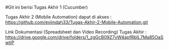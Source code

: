 #Git ini berisi Tugas Akhir 1 (Cucumber)

Tugas Akhir 2 (Mobile Automation) dapat di akses : https://github.com/eviindah33/Tugas-Akhir-2-Mobile-Automation.git

Link Dokumentasi (Spreadsheet dan Video Recording) Tugas Akhir : https://drive.google.com/drive/folders/1_zgGcB09Z7vW4apfRbIL7Ma85OaSwtiP
